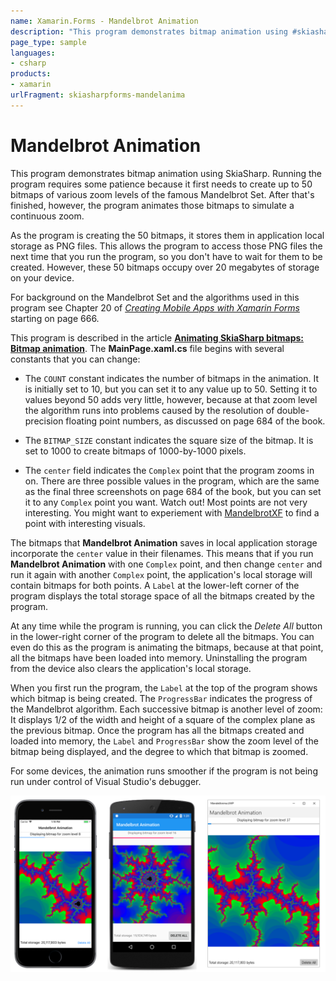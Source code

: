 ```yaml
---
name: Xamarin.Forms - Mandelbrot Animation
description: "This program demonstrates bitmap animation using #skiasharp. Running the program requires some patience because it needs to create up to 50..."
page_type: sample
languages:
- csharp
products:
- xamarin
urlFragment: skiasharpforms-mandelanima
---
```

# Mandelbrot Animation

This program demonstrates bitmap animation using SkiaSharp. Running the program requires some patience because it first needs to create up to 50 bitmaps of various zoom levels of the famous Mandelbrot Set. After that's finished, however, the program animates those bitmaps to simulate a continuous zoom.

As the program is creating the 50 bitmaps, it stores them in application local storage as PNG files. This allows the program to access those PNG files the next time that you run the program, so you don't have to wait for them to be created. However, these 50 bitmaps occupy over 20 megabytes of storage on your device.

For background on the Mandelbrot Set and the algorithms used in this program see Chapter 20 of [_Creating Mobile Apps with Xamarin Forms_](https://xamarin.azureedge.net/developer/xamarin-forms-book/XamarinFormsBook-Ch20-Apr2016.pdf) starting on page 666.

This program is described in the article [**Animating SkiaSharp bitmaps: Bitmap animation**](https://docs.microsoft.com/xamarin/xamarin-forms/user-interface/graphics/skiasharp/bitmaps/animating#bitmap-animation). The **MainPage.xaml.cs** file begins with several constants that you can change:

- The `COUNT` constant indicates the number of bitmaps in the animation. It is initially set to 10, but you can set it to any value up to 50. Setting it to values beyond 50 adds very little, however, because at that zoom level the algorithm runs into problems caused by the resolution of double-precision floating point numbers, as discussed on page 684 of the book.

- The `BITMAP_SIZE` constant indicates the square size of the bitmap. It is set to 1000 to create bitmaps of 1000-by-1000 pixels.

- The `center` field indicates the `Complex` point that the program zooms in on. There are three possible values in the program, which are the same as the final three screenshots on page 684 of the book, but you can set it to any `Complex` point you want. Watch out! Most points are not very interesting. You might want to experiement with [MandelbrotXF](https://github.com/xamarin/xamarin-forms-book-samples/tree/master/Chapter20/MandelbrotXF) to find a point with interesting visuals.

The bitmaps that **Mandelbrot Animation** saves in local application storage incorporate the `center` value in their filenames. This means that if you run **Mandelbrot Animation** with one `Complex` point, and then change `center` and run it again with another `Complex` point, the application's local storage will contain bitmaps for both points. A `Label` at the lower-left corner of the program displays the total storage space of all the bitmaps created by the program.

At any time while the program is running, you can click the *Delete All* button in the lower-right corner of the program to delete all the bitmaps. You can even do this as the program is animating the bitmaps, because at that point, all the bitmaps have been loaded into memory. Uninstalling the program from the device also clears the application's local storage.

When you first run the program, the `Label` at the top of the program shows which bitmap is being created. The `ProgressBar` indicates the progress of the Mandelbrot algorithm. Each successive bitmap is another level of zoom: It displays 1/2 of the width and height of a square of the complex plane as the previous bitmap. Once the program has all the bitmaps created and loaded into memory, the `Label` and `ProgressBar` show the zoom level of the bitmap being displayed, and the degree to which that bitmap is zoomed.

For some devices, the animation runs smoother if the program is not being run under control of Visual Studio's debugger.

![Mandelbrot Animation application screenshot](Screenshots/MandelbrotAnimation.png "Mandelbrot Animation application screenshot")
